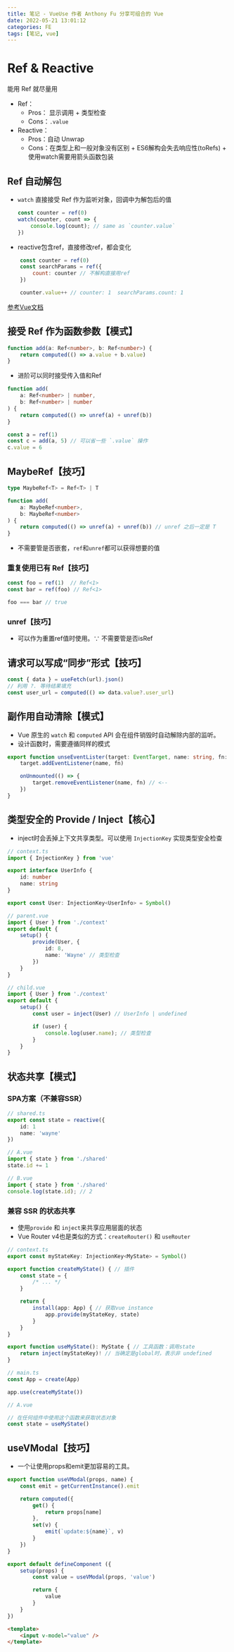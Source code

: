 ```yaml
---
title: 笔记 - VueUse 作者 Anthony Fu 分享可组合的 Vue
date: 2022-05-21 13:01:12
categories: FE
tags: [笔记, vue]
---
```


# Ref & Reactive
能用 Ref 就尽量用
- Ref：
	* Pros： 显示调用 + 类型检查
	* Cons：`.value`
- Reactive： 
	* Pros：自动 Unwrap
	* Cons：在类型上和一般对象没有区别 + ES6解构会失去响应性(toRefs) + 使用watch需要用箭头函数包装

## Ref 自动解包
- `watch` 直接接受 Ref 作为监听对象，回调中为解包后的值
	```js
	const counter = ref(0)
	watch(counter, count => {
		console.log(count); // same as `counter.value`
	})
	```
<!-- more -->

- reactive包含ref，直接修改ref，都会变化
```js
	const counter = ref(0)
	const searchParams = ref({
		count: counter // 不解构直接用ref
	})

	counter.value++ // counter: 1  searchParams.count: 1
```
[参考Vue文档](https://staging-cn.vuejs.org/guide/essentials/reactivity-fundamentals.html#ref-unwrapping-in-reactive-objects)

## 接受 Ref 作为函数参数【模式】
```ts
function add(a: Ref<number>, b: Ref<number>) {
	return computed(() => a.value + b.value)
}
```

- 进阶可以同时接受传入值和Ref
```ts
function add(
	a: Ref<number> | number,
	b: Ref<number> | number
) {
	return computed(() => unref(a) + unref(b))
}

const a = ref(1)
const c = add(a, 5) // 可以省一些 `.value` 操作
c.value = 6
```


## MaybeRef【技巧】

```ts
type MaybeRef<T> = Ref<T> | T

function add(
	a: MaybeRef<number>,
	b: MaybeRef<number>
) {
	return computed(() => unref(a) + unref(b)) // unref 之后一定是 T
}
```

- 不需要管是否嵌套，`ref`和`unref`都可以获得想要的值

### 重复使用已有 Ref【技巧】
```ts
const foo = ref(1)  // Ref<1>
const bar = ref(foo) // Ref<1>

foo === bar // true
```

### unref【技巧】
- 可以作为重置ref值时使用。∵ 不需要管是否isRef


## 请求可以写成“同步”形式【技巧】
```ts
const { data } = useFetch(url).json()
// 利用 ?. 等待结果填充
const user_url = computed(() => data.value?.user_url)
```

## 副作用自动清除【模式】
- Vue 原生的 `watch` 和 `computed` API 会在组件销毁时自动解除内部的监听。
- 设计函数时，需要遵循同样的模式
```ts
export function unseEventLister(target: EventTarget, name: string, fn: any) {
	target.addEventListener(name, fn)

	onUnmounted(() => {
		target.removeEventListener(name, fn) // <--
	})
}
```


## 类型安全的 Provide / Inject【核心】
-  inject时会丢掉上下文共享类型。可以使用 `InjectionKey` 实现类型安全检查

```ts
// context.ts
import { InjectionKey } from 'vue'

export interface UserInfo {
	id: number
	name: string
}

export const User: InjectionKey<UserInfo> = Symbol()
```

```ts
// parent.vue
import { User } from './context'
export default {
	setup() {
		provide(User, {
			id: 8,
			name: 'Wayne' // 类型检查
		})
	}
}
```

```ts
// child.vue
import { User } from './context'
export default {
	setup() {
		const user = inject(User) // UserInfo | undefined

		if (user) {
			console.log(user.name); // 类型检查
		}
	}
}
```

## 状态共享【模式】
### SPA方案（不兼容SSR）
```ts
// shared.ts
export const state = reactive({
	id: 1
	name: 'wayne'
})
```

```ts
// A.vue
import { state } from './shared'
state.id += 1
```

```ts
// B.vue
import { state } from './shared'
console.log(state.id); // 2
```

### 兼容 SSR 的状态共享
- 使用`provide` 和 `inject`来共享应用层面的状态
- Vue Router v4也是类似的方式：`createRouter()` 和 `useRouter`

```ts
// context.ts
export const myStateKey: InjectionKey<MyState> = Symbol()

export function createMyState() { // 插件
	const state = {
		/* ... */ 
	}

	return {
		install(app: App) { // 获取vue instance
			app.provide(myStateKey, state)
		}
	}
}

export function useMyState(): MyState { // 工具函数：调用state
	return inject(myStateKey)! // 当确定是global时，表示非 undefined
}
```

```ts
// main.ts
const App = create(App)

app.use(createMyState())
```

```ts
// A.vue

// 在任何组件中使用这个函数来获取状态对象
const state = useMyState()
```

## useVModal【技巧】
- 一个让使用props和emit更加容易的工具。

```ts
export function useVModal(props, name) {
	const emit = getCurrentInstance().emit

	return computed({
		get() {
			return props[name]
		},
		set(v) {
			emit(`update:${name}`, v)
		}
	})
}
```

```ts
export default defineComponent ({
	setup(props) {
		const value = useVModal(props, 'value')

		return {
			value
		}
	}
})
```

```html
<template>
	<input v-model="value" />
</template>
```




















